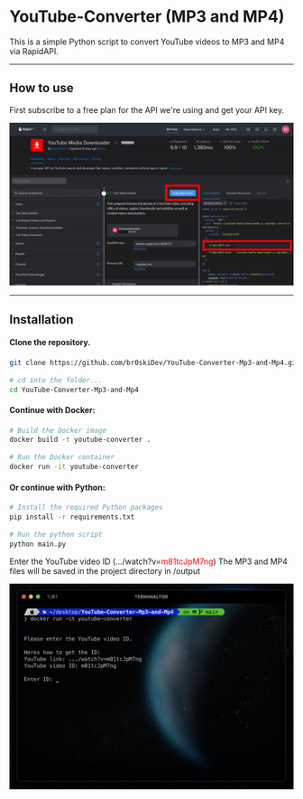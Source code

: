 # YouTube-Converter (MP3 and MP4)
This is a simple Python script to convert YouTube videos to MP3 and MP4 via RapidAPI.

---

## How to use

First subscribe to a free plan for the API we're using and get your API key.

![Alt-Text](github-files/Screenshot2.png)

---
## Installation

#### Clone the repository.

```bash
git clone https://github.com/br0skiDev/YouTube-Converter-Mp3-and-Mp4.git
```

```bash
# cd into the folder...
cd YouTube-Converter-Mp3-and-Mp4
```

#### Continue with Docker:

```bash
# Build the Docker image
docker build -t youtube-converter .
```

```bash
# Run the Docker container
docker run -it youtube-converter
```

#### Or continue with Python:

```bash
# Install the required Python packages
pip install -r requirements.txt
```

```bash
# Run the python script
python main.py  
```


Enter the YouTube video ID (.../watch?v=<span style="color:red;">m81tcJpM7ng</span>)
The MP3 and MP4 files will be saved in the project directory in /output

![Alt-Text](github-files/Screenshot.png)
